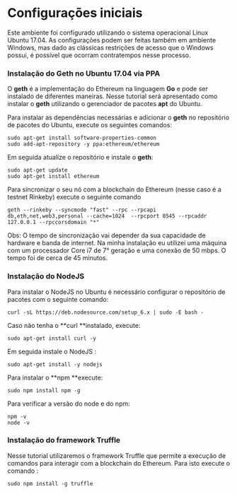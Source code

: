 # Configurações iniciais

Este ambiente foi configurado utilizando o sistema operacional Linux Ubuntu 17.04. As configurações podem ser feitas também em ambiente Windows, mas dado as clássicas restrições de acesso que o Windows possui, é possível que ocorram contratempos nesse processo.

### Instalação do Geth no Ubuntu 17.04 via PPA

O **geth** é a implementação do Ethereum na linguagem **Go** e pode ser instalado de diferentes maneiras. Nesse tutorial será apresentado como instalar o **geth** utilizando o gerenciador de pacotes **apt** do Ubuntu.

Para instalar as dependências necessárias e adicionar o **geth** no repositório de pacotes do Ubuntu, execute os seguintes comandos:

```
sudo apt-get install software-properties-common
sudo add-apt-repository -y ppa:ethereum/ethereum
```

Em seguida atualize o repositório e instale o **geth**:

```
sudo apt-get update
sudo apt-get install ethereum
```

Para sincronizar o seu nó com a blockchain do Ethereum \(nesse caso é a testnet Rinkeby\) execute o seguinte comando

```
geth --rinkeby --syncmode "fast" --rpc --rpcapi db,eth,net,web3,personal --cache=1024  --rpcport 8545 --rpcaddr 127.0.0.1 --rpccorsdomain "*"
```

Obs: O tempo de sincronização vai depender da sua capacidade de hardware e banda de internet. Na minha instalação eu utilizei uma máquina com um processador Core i7 de 7° geração e uma conexão de 50 mbps. O tempo foi de cerca de 45 minutos.

### Instalação do NodeJS

Para instalar o NodeJS no Ubuntu é necessário configurar o repositório de pacotes com o seguinte comando:

```
curl -sL https://deb.nodesource.com/setup_6.x | sudo -E bash -
```

Caso não tenha o **curl **instalado, execute:

```
sudo apt-get install curl -y
```

Em seguida instale o NodeJS :

```
sudo apt-get install -y nodejs
```

Para instalar o **npm **execute:

```
sudo npm install npm -g
```

Para verificar a versão do node e do npm:

```
npm -v
node -v
```

### Instalação do framework Truffle

Nesse tutorial utilizaremos o framework Truffle que permite a execução de comandos para interagir com a blockchain do Ethereum. Para isto execute o comando :

```
sudo npm install -g truffle
```



